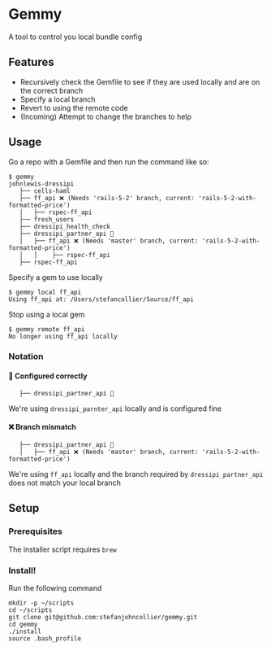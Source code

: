# Gemmy
A tool to control you local bundle config

## Features
 - Recursively check the Gemfile to see if they are used locally and are on the correct branch
 - Specify a local branch
 - Revert to using the remote code
 - (Incoming) Attempt to change the branches to help

## Usage
Go a repo with a Gemfile and then run the command like so:
```
$ gemmy
johnlewis-dressipi
   ├── cells-haml
   ├── ff_api ❌ (Needs 'rails-5-2' branch, current: 'rails-5-2-with-formatted-price')
   │   ├── rspec-ff_api
   ├── fresh_users
   ├── dressipi_health_check
   ├── dressipi_partner_api 👀
   │   ├── ff_api ❌ (Needs 'master' branch, current: 'rails-5-2-with-formatted-price')
   │   │    ├── rspec-ff_api
   ├── rspec-ff_api
```
Specify a gem to use locally
```
$ gemmy local ff_api
Using ff_api at: /Users/stefancollier/Source/ff_api
```

Stop using a local gem
```
$ gemmy remote ff_api
No longer using ff_api locally
```


### Notation
#### 👀 Configured correctly

```
   ├── dressipi_partner_api 👀
```

We're using `dressipi_parnter_api` locally and is configured fine

#### ❌ Branch mismatch
```
   ├── dressipi_partner_api 👀
   │   ├── ff_api ❌ (Needs 'master' branch, current: 'rails-5-2-with-formatted-price')
```
We're using `ff_api` locally and the branch required by `dressipi_partner_api` does not match your local branch

## Setup
### Prerequisites
The installer script requires `brew`

### Install!
Run the following command
```
mkdir -p ~/scripts
cd ~/scripts
git clone git@github.com:stefanjohncollier/gemmy.git
cd gemmy
./install
source .bash_profile
```

